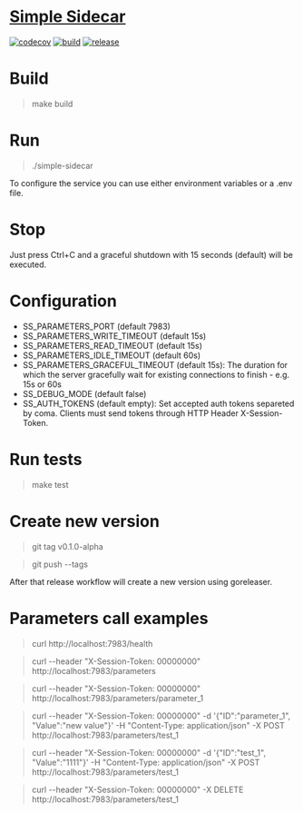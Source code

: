 # [Simple Sidecar](https://github.com/AlbertMorenoDEV/simple-sidecar)

[![codecov](https://codecov.io/gh/AlbertMorenoDEV/simple-sidecar/branch/master/graph/badge.svg)](https://codecov.io/gh/AlbertMorenoDEV/simple-sidecar)
[![build](https://github.com/AlbertMorenoDEV/simple-sidecar/workflows/Build%20and%20Test/badge.svg)](https://github.com/AlbertMorenoDEV/simple-sidecar/actions?query=workflow%3A%22Build+and+Test%22)
[![release](https://img.shields.io/github/v/release/AlbertMorenoDEV/simple-sidecar.svg)](https://github.com/AlbertMorenoDEV/simple-sidecar/releases/latest)


# Build

> make build

# Run

> ./simple-sidecar

To configure the service you can use either environment variables or a .env file.

# Stop

Just press Ctrl+C and a graceful shutdown with 15 seconds (default) will be executed.

# Configuration

- SS_PARAMETERS_PORT (default 7983)
- SS_PARAMETERS_WRITE_TIMEOUT (default 15s)
- SS_PARAMETERS_READ_TIMEOUT (default 15s)
- SS_PARAMETERS_IDLE_TIMEOUT (default 60s)
- SS_PARAMETERS_GRACEFUL_TIMEOUT (default 15s): The duration for which the server gracefully wait for existing connections to finish - e.g. 15s or 60s
- SS_DEBUG_MODE (default false)
- SS_AUTH_TOKENS (default empty): Set accepted auth tokens separeted by coma. Clients must send tokens through HTTP Header X-Session-Token.

# Run tests

> make test

# Create new version

> git tag v0.1.0-alpha

> git push --tags

After that release workflow will create a new version using goreleaser.

# Parameters call examples

> curl http://localhost:7983/health

> curl --header "X-Session-Token: 00000000" http://localhost:7983/parameters

> curl --header "X-Session-Token: 00000000" http://localhost:7983/parameters/parameter_1

> curl --header "X-Session-Token: 00000000" -d '{"ID":"parameter_1", "Value":"new value"}' -H "Content-Type: application/json" -X POST http://localhost:7983/parameters/test_1

> curl --header "X-Session-Token: 00000000" -d '{"ID":"test_1", "Value":"1111"}' -H "Content-Type: application/json" -X POST http://localhost:7983/parameters/test_1

> curl --header "X-Session-Token: 00000000" -X DELETE http://localhost:7983/parameters/test_1